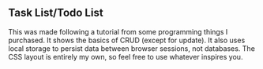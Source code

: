 ## Task List/Todo List

This was made following a tutorial from some programming things I purchased. It shows the basics of CRUD (except for update). It also uses local storage to persist data between browser sessions, not databases. The CSS layout is entirely my own, so feel free to use whatever inspires you.
